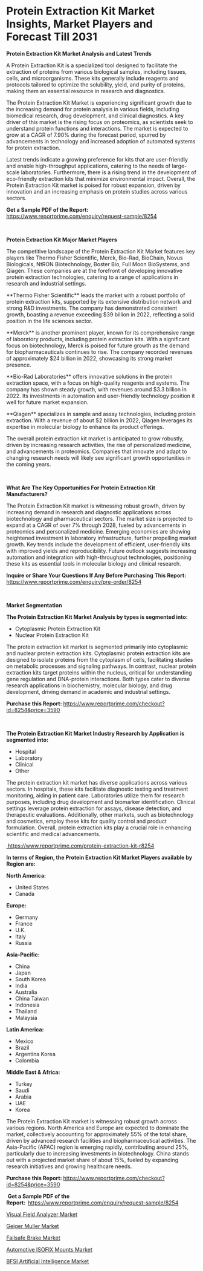 <p><h1>Protein Extraction Kit Market Insights, Market Players and Forecast Till 2031</h1></p><p><strong>Protein Extraction Kit Market Analysis and Latest Trends</strong></p>
<p><p>A Protein Extraction Kit is a specialized tool designed to facilitate the extraction of proteins from various biological samples, including tissues, cells, and microorganisms. These kits generally include reagents and protocols tailored to optimize the solubility, yield, and purity of proteins, making them an essential resource in research and diagnostics.</p><p>The Protein Extraction Kit Market is experiencing significant growth due to the increasing demand for protein analysis in various fields, including biomedical research, drug development, and clinical diagnostics. A key driver of this market is the rising focus on proteomics, as scientists seek to understand protein functions and interactions. The market is expected to grow at a CAGR of 7.90% during the forecast period, spurred by advancements in technology and increased adoption of automated systems for protein extraction.</p><p>Latest trends indicate a growing preference for kits that are user-friendly and enable high-throughput applications, catering to the needs of large-scale laboratories. Furthermore, there is a rising trend in the development of eco-friendly extraction kits that minimize environmental impact. Overall, the Protein Extraction Kit market is poised for robust expansion, driven by innovation and an increasing emphasis on protein studies across various sectors.</p></p>
<p><strong>Get a Sample PDF of the Report:&nbsp;</strong> <a href="https://www.reportprime.com/enquiry/request-sample/8254?utm_campaign=97&utm_medium=2&utm_source=Github&utm_content=ia&utm_term=26112024&utm_id=protein-extraction-kit">https://www.reportprime.com/enquiry/request-sample/8254</a></p>
<p>&nbsp;</p>
<p><strong>Protein Extraction Kit Major Market Players</strong></p>
<p><p>The competitive landscape of the Protein Extraction Kit Market features key players like Thermo Fisher Scientific, Merck, Bio-Rad, BioChain, Novus Biologicals, NtRON Biotechnology, Boster Bio, Full Moon BioSystems, and Qiagen. These companies are at the forefront of developing innovative protein extraction technologies, catering to a range of applications in research and industrial settings.</p><p>**Thermo Fisher Scientific** leads the market with a robust portfolio of protein extraction kits, supported by its extensive distribution network and strong R&D investments. The company has demonstrated consistent growth, boasting a revenue exceeding $39 billion in 2022, reflecting a solid position in the life sciences sector.</p><p>**Merck** is another prominent player, known for its comprehensive range of laboratory products, including protein extraction kits. With a significant focus on biotechnology, Merck is poised for future growth as the demand for biopharmaceuticals continues to rise. The company recorded revenues of approximately $24 billion in 2022, showcasing its strong market presence.</p><p>**Bio-Rad Laboratories** offers innovative solutions in the protein extraction space, with a focus on high-quality reagents and systems. The company has shown steady growth, with revenues around $3.3 billion in 2022. Its investments in automation and user-friendly technology position it well for future market expansion.</p><p>**Qiagen** specializes in sample and assay technologies, including protein extraction. With a revenue of about $2 billion in 2022, Qiagen leverages its expertise in molecular biology to enhance its product offerings.</p><p>The overall protein extraction kit market is anticipated to grow robustly, driven by increasing research activities, the rise of personalized medicine, and advancements in proteomics. Companies that innovate and adapt to changing research needs will likely see significant growth opportunities in the coming years.</p></p>
<p>&nbsp;</p>
<p><strong>What Are The Key Opportunities For Protein Extraction Kit Manufacturers?</strong></p>
<p><p>The Protein Extraction Kit market is witnessing robust growth, driven by increasing demand in research and diagnostic applications across biotechnology and pharmaceutical sectors. The market size is projected to expand at a CAGR of over 7% through 2028, fueled by advancements in proteomics and personalized medicine. Emerging economies are showing heightened investment in laboratory infrastructure, further propelling market growth. Key trends include the development of efficient, user-friendly kits with improved yields and reproducibility. Future outlook suggests increasing automation and integration with high-throughput technologies, positioning these kits as essential tools in molecular biology and clinical research.</p></p>
<p><strong>Inquire or Share Your Questions If Any Before Purchasing This Report:</strong> <a href="https://www.reportprime.com/enquiry/pre-order/8254?utm_campaign=97&utm_medium=2&utm_source=Github&utm_content=ia&utm_term=26112024&utm_id=protein-extraction-kit">https://www.reportprime.com/enquiry/pre-order/8254</a></p>
<p>&nbsp;</p>
<p><strong>Market Segmentation</strong></p>
<p><strong>The Protein Extraction Kit Market Analysis by types is segmented into:</strong></p>
<p><ul><li>Cytoplasmic Protein Extraction Kit</li><li>Nuclear Protein Extraction Kit</li></ul></p>
<p><p>The protein extraction kit market is segmented primarily into cytoplasmic and nuclear protein extraction kits. Cytoplasmic protein extraction kits are designed to isolate proteins from the cytoplasm of cells, facilitating studies on metabolic processes and signaling pathways. In contrast, nuclear protein extraction kits target proteins within the nucleus, critical for understanding gene regulation and DNA-protein interactions. Both types cater to diverse research applications in biochemistry, molecular biology, and drug development, driving demand in academic and industrial settings.</p></p>
<p><strong>Purchase this Report:&nbsp;</strong><a href="https://www.reportprime.com/checkout?id=8254&price=3590&utm_campaign=97&utm_medium=2&utm_source=Github&utm_content=ia&utm_term=26112024&utm_id=protein-extraction-kit">https://www.reportprime.com/checkout?id=8254&price=3590</a></p>
<p>&nbsp;</p>
<p><strong>The Protein Extraction Kit Market Industry Research by Application is segmented into:</strong></p>
<p><ul><li>Hospital</li><li>Laboratory</li><li>Clinical</li><li>Other</li></ul></p>
<p><p>The protein extraction kit market has diverse applications across various sectors. In hospitals, these kits facilitate diagnostic testing and treatment monitoring, aiding in patient care. Laboratories utilize them for research purposes, including drug development and biomarker identification. Clinical settings leverage protein extraction for assays, disease detection, and therapeutic evaluations. Additionally, other markets, such as biotechnology and cosmetics, employ these kits for quality control and product formulation. Overall, protein extraction kits play a crucial role in enhancing scientific and medical advancements.</p></p>
<p><a href="https://www.reportprime.com/protein-extraction-kit-r8254?utm_campaign=97&utm_medium=2&utm_source=Github&utm_content=ia&utm_term=26112024&utm_id=protein-extraction-kit">&nbsp;https://www.reportprime.com/protein-extraction-kit-r8254</a></p>
<p><strong>In terms of Region, the Protein Extraction Kit Market Players available by Region are:</strong></p>
<p>
    <p> <strong> North America: </strong>
        <ul>
            <li>United States</li>
            <li>Canada</li>
        </ul>
        </p> 
    <p> <strong> Europe: </strong>
        <ul>
            <li>Germany</li>
            <li>France</li>
            <li>U.K.</li>
            <li>Italy</li>
            <li>Russia</li>
        </ul>
        </p> 
    <p> <strong> Asia-Pacific: </strong>
        <ul>
            <li>China</li>
            <li>Japan</li>
            <li>South Korea</li>
            <li>India</li>
            <li>Australia</li>
            <li>China Taiwan</li>
            <li>Indonesia</li>
            <li>Thailand</li>
            <li>Malaysia</li>
        </ul>
        </p> 
    <p> <strong> Latin America: </strong>
        <ul>
            <li>Mexico</li>
            <li>Brazil</li>
            <li>Argentina Korea</li>
            <li>Colombia</li>
        </ul>
        </p> 
    <p> <strong> Middle East & Africa: </strong>
        <ul>
            <li>Turkey</li>
            <li>Saudi</li>
            <li>Arabia</li>
            <li>UAE</li>
            <li>Korea</li>
        </ul>
    </p>
    </p>
<p><p>The Protein Extraction Kit market is witnessing robust growth across various regions. North America and Europe are expected to dominate the market, collectively accounting for approximately 55% of the total share, driven by advanced research facilities and biopharmaceutical activities. The Asia-Pacific (APAC) region is emerging rapidly, contributing around 25%, particularly due to increasing investments in biotechnology. China stands out with a projected market share of about 15%, fueled by expanding research initiatives and growing healthcare needs.</p></p>
<p><strong>Purchase this Report: </strong><a href="https://www.reportprime.com/checkout?id=8254&price=3590&utm_campaign=97&utm_medium=2&utm_source=Github&utm_content=ia&utm_term=26112024&utm_id=protein-extraction-kit">https://www.reportprime.com/checkout?id=8254&price=3590</a></p>
<p>&nbsp;<strong>Get a Sample PDF of the Report:&nbsp;&nbsp;</strong><a href="https://www.reportprime.com/enquiry/request-sample/8254?utm_campaign=97&utm_medium=2&utm_source=Github&utm_content=ia&utm_term=26112024&utm_id=protein-extraction-kit">https://www.reportprime.com/enquiry/request-sample/8254</a></p>
<p><strong></strong></p>
<p><p><a href="https://github.com/pagemarshell43396/Market-Research-Report-List-1/blob/main/visual-field-analyzer-market.md?utm_campaign=97&utm_medium=2&utm_source=Github&utm_content=ia&utm_term=26112024&utm_id=protein-extraction-kit">Visual Field Analyzer Market</a></p><p><a href="https://github.com/stephaniwo144/Market-Research-Report-List-1/blob/main/geiger-muller-market.md?utm_campaign=97&utm_medium=2&utm_source=Github&utm_content=ia&utm_term=26112024&utm_id=protein-extraction-kit">Geiger Muller Market</a></p><p><a href="https://www.linkedin.com/pulse/unveiling-market-trends-global-failsafe-brake-growth-regional-nsnrc?utm_campaign=97&utm_medium=2&utm_source=Github&utm_content=ia&utm_term=26112024&utm_id=protein-extraction-kit">Failsafe Brake Market</a></p><p><a href="https://issuu.com/reportprime-2/docs/automotive-isofix-mounts-market-siz_b38b2f29bd25f9?utm_campaign=97&utm_medium=2&utm_source=Github&utm_content=ia&utm_term=26112024&utm_id=protein-extraction-kit">Automotive ISOFIX Mounts Market</a></p><p><a href="https://issuu.com/reportprime-2/docs/bfsi-artificial-intelligence-market_7253a45f506253?utm_campaign=97&utm_medium=2&utm_source=Github&utm_content=ia&utm_term=26112024&utm_id=protein-extraction-kit">BFSI Artificial Intelligence Market</a></p></p>
